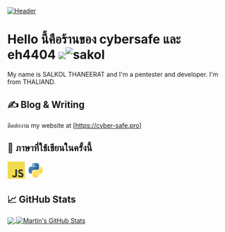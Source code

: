 <!-- More info, tips and tricks for making GitHub Profile README can be found in my article at https://towardsdatascience.com/build-a-stunning-readme-for-your-github-profile-9b80434fe5d7 -->

[![Header](https://i.ibb.co/rMpZZhw/hack-you-back.jpg "Header")](https://cyber-safe.pro)

# Hello นี้คือร้านของ cybersafe และ eh4404 <img src="https://raw.githubusercontent.com/MartinHeinz/MartinHeinz/master/wave.gif" width="30px"><img src="https://komarev.com/ghpvc/?username=sakol289&label=Profile%20views&color=0e75b6&style=flat" alt="sakol" />

My name is SALKOL THANEERAT and I'm a pentester and developer. I'm from THALIAND.

## &#x270d; Blog & Writing

ติดต่องาน my website at [https://cyber-safe.pro]

## 🔧 ภาษาที่ใช้เขียนในครั้งนี้
<img src="https://raw.githubusercontent.com/devicons/devicon/master/icons/javascript/javascript-original.svg" alt="javascript" width="40" height="40"/> <a href="https://nodejs.org" target="_blank" rel="noreferrer"><a href="https://www.python.org" target="_blank" rel="noreferrer"> <img src="https://raw.githubusercontent.com/devicons/devicon/master/icons/python/python-original.svg" alt="python" width="40" height="40"/> </a> </p>
  
## &#x1f4c8; GitHub Stats

<a href="https://github.com/sakol289">
  <img align="center" src="https://github-readme-stats.vercel.app/api/top-langs/?username=sakol289&hide=java,html,tex&title_color=ffffff&text_color=c9cacc&icon_color=2bbc8a&bg_color=1d1f21&langs_count=3" />
</a>
<a href="https://github.com/sakol289/pstoken">
  <img align="center" src="https://github-readme-stats.vercel.app/api?username=sakol289&show_icons=true&line_height=27&count_private=true&title_color=ffffff&text_color=c9cacc&icon_color=2bbc8a&bg_color=1d1f21" alt="Martin's GitHub Stats" />
</a>

